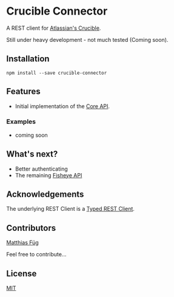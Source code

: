 # Crucible Connector

A REST client for [Atlassian's Crucible](https://www.atlassian.com/de/software/crucible).

Still under heavy development - not much tested (Coming soon).

## Installation

```
npm install --save crucible-connector
```

## Features

- Initial implementation of the [Core API](https://docs.atlassian.com/fisheye-crucible/4.5.1/wadl/crucible.html).

### Examples

- coming soon

## What's next?

- Better authenticating
- The remaining [Fisheye API](https://docs.atlassian.com/fisheye-crucible/4.5.1/wadl/fecru.html)

## Acknowledgements

The underlying REST Client is a [Typed REST Client](https://github.com/Microsoft/typed-rest-client).

## Contributors

[Matthias Füg](https://github.com/mfueg)

Feel free to contribute...

## License

[MIT](https://github.com/mfueg/crucible-connector/blob/master/LICENSE)
